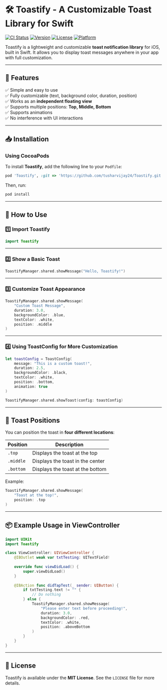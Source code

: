 # 🛠 Toastify - A Customizable Toast Library for Swift

[![CI Status](https://img.shields.io/travis/tusharvijay24/Toastify.svg?style=flat)](https://travis-ci.org/tusharvijay24/Toastify)
[![Version](https://img.shields.io/cocoapods/v/Toastify.svg?style=flat)](https://cocoapods.org/pods/Toastify)
[![License](https://img.shields.io/cocoapods/l/Toastify.svg?style=flat)](https://cocoapods.org/pods/Toastify)
[![Platform](https://img.shields.io/cocoapods/p/Toastify.svg?style=flat)](https://cocoapods.org/pods/Toastify)


Toastify is a lightweight and customizable **toast notification library** for iOS, built in Swift. It allows you to display toast messages anywhere in your app with full customization.

---

## 📌 Features
✅ Simple and easy to use  
✅ Fully customizable (text, background color, duration, position)  
✅ Works as an **independent floating view**  
✅ Supports multiple positions: **Top, Middle, Bottom**  
✅ Supports animations  
✅ No interference with UI interactions  

---

## 📥 Installation
### Using CocoaPods
To install **Toastify**, add the following line to your `Podfile`:

```ruby
pod 'Toastify', :git => 'https://github.com/tusharvijay24/Toastify.git'
```

Then, run:

```sh
pod install
```

---

## 🚀 How to Use
### 1️⃣ Import Toastify
```swift
import Toastify
```

---

### 2️⃣ Show a Basic Toast
```swift
ToastifyManager.shared.showMessage("Hello, Toastify!")
```

---

### 3️⃣ Customize Toast Appearance
```swift
ToastifyManager.shared.showMessage(
    "Custom Toast Message",
    duration: 3.0,
    backgroundColor: .blue,
    textColor: .white,
    position: .middle
)
```

---

### 4️⃣ Using ToastConfig for More Customization
```swift
let toastConfig = ToastConfig(
    message: "This is a custom toast!",
    duration: 2.5,
    backgroundColor: .black,
    textColor: .white,
    position: .bottom,
    animation: true
)

ToastifyManager.shared.showToast(config: toastConfig)
```

---

## 📌 Toast Positions
You can position the toast in **four different locations**:

| Position      | Description |
|--------------|-------------|
| `.top`       | Displays the toast at the top |
| `.middle`    | Displays the toast in the center |
| `.bottom`    | Displays the toast at the bottom |

Example:
```swift
ToastifyManager.shared.showMessage(
    "Toast at the top!",
    position: .top
)
```

---

## 📦 Example Usage in ViewController
```swift
import UIKit
import Toastify

class ViewController: UIViewController {
    @IBOutlet weak var txtTesting: UITextField!
    
    override func viewDidLoad() {
        super.viewDidLoad()
    }
    
    @IBAction func didTapTest(_ sender: UIButton) {
        if txtTesting.text != "" {
            // Do nothing
        } else {
            ToastifyManager.shared.showMessage(
                "Please enter text before proceeding!",
                duration: 3.0,
                backgroundColor: .red,
                textColor: .white,
                position: .aboveBottom
            )
        }
    }
}
```

---

## 📄 License
Toastify is available under the **MIT License**. See the `LICENSE` file for more details.

